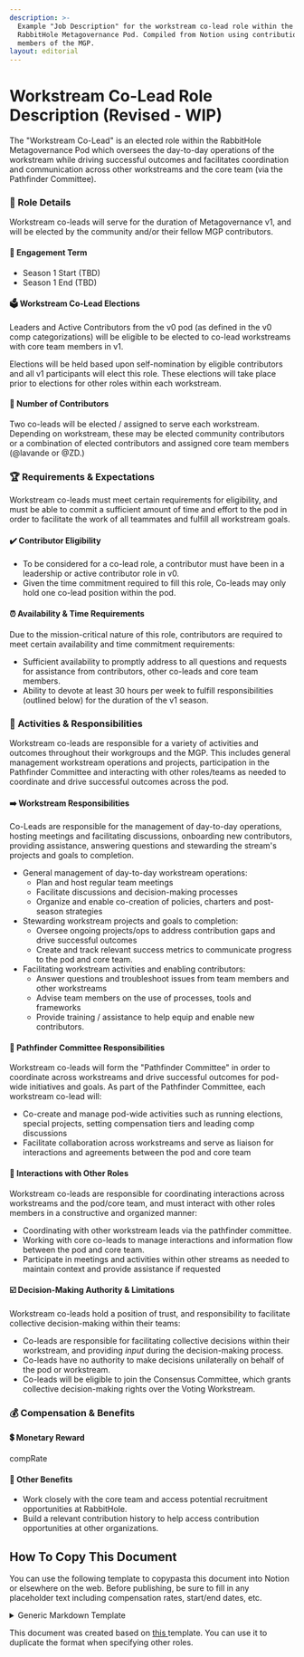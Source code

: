 ```yaml
---
description: >-
  Example "Job Description" for the workstream co-lead role within the
  RabbitHole Metagovernance Pod. Compiled from Notion using contributions from
  members of the MGP.
layout: editorial
---
```


# Workstream Co-Lead Role Description (Revised - WIP)

The "Workstream Co-Lead" is an elected role within the RabbitHole Metagovernance Pod which oversees the day-to-day operations of the workstream while driving successful outcomes and facilitates coordination and communication across other workstreams and the core team (via the Pathfinder Committee).

### 🔎 Role Details

Workstream co-leads will serve for the duration of Metagovernance v1, and will be elected by the community and/or their fellow MGP contributors.

#### 📅 Engagement Term

* Season 1 Start (TBD)
* Season 1 End (TBD)

#### 🗳️ Workstream Co-Lead Elections

Leaders and Active Contributors from the v0 pod (as defined in the v0 comp categorizations) will be eligible to be elected to co-lead workstreams with core team members in v1.

Elections will be held based upon self-nomination by eligible contributors and all v1 participants will elect this role. These elections will take place prior to elections for other roles within each workstream.

#### 👥 Number of Contributors

Two co-leads will be elected / assigned to serve each workstream. Depending on workstream, these may be elected community contributors or a combination of elected contributors and assigned core team members (@lavande or @ZD.)

### 🏆 Requirements & Expectations

Workstream co-leads must meet certain requirements for eligibility, and must be able to commit a sufficient amount of time and effort to the pod in order to facilitate the work of all teammates and fulfill all workstream goals.

#### ✔️ Contributor Eligibility

* To be considered for a co-lead role, a contributor must have been in a leadership or active contributor role in v0.
* Given the time commitment required to fill this role, Co-leads may only hold one co-lead position within the pod.

#### ⏰ Availability & Time Requirements

Due to the mission-critical nature of this role, contributors are required to meet certain availability and time commitment requirements:

* Sufficient availability to promptly address to all questions and requests for assistance from contributors, other co-leads and core team members.
* Ability to devote at least 30 hours per week to fulfill responsibilities (outlined below) for the duration of the v1 season.

### 💪 Activities & Responsibilities

Workstream co-leads are responsible for a variety of activities and outcomes throughout their workgroups and the MGP. This includes general management workstream operations and projects, participation in the Pathfinder Committee and interacting with other roles/teams as needed to coordinate and drive successful outcomes across the pod.

#### ➡️ Workstream Responsibilities

Co-Leads are responsible for the management of day-to-day operations, hosting meetings and facilitating discussions, onboarding new contributors, providing assistance, answering questions and stewarding the stream's projects and goals to completion.

* General management of day-to-day workstream operations:
  * Plan and host regular team meetings
  * Facilitate discussions and decision-making processes
  * Organize and enable co-creation of policies, charters and post-season strategies
* Stewarding workstream projects and goals to completion:
  * Oversee ongoing projects/ops to address contribution gaps and drive successful outcomes
  * Create and track relevant success metrics to communicate progress to the pod and core team.
* Facilitating workstream activities and enabling contributors:
  * Answer questions and troubleshoot issues from team members and other workstreams
  * Advise team members on the use of processes, tools and frameworks
  * Provide training / assistance to help equip and enable new contributors.

#### 🔄 Pathfinder Committee Responsibilities

Workstream co-leads will form the "Pathfinder Committee" in order to coordinate across workstreams and drive successful outcomes for pod-wide initiatives and goals. As part of the Pathfinder Committee, each workstream co-lead will:

* Co-create and manage pod-wide activities such as running elections, special projects, setting compensation tiers and leading comp discussions
* Facilitate collaboration across workstreams and serve as liaison for interactions and agreements between the pod and core team

#### 🔀 Interactions with Other Roles

Workstream co-leads are responsible for coordinating interactions across workstreams and the pod/core team, and must interact with other roles members in a constructive and organized manner:

* Coordinating with other workstream leads via the pathfinder committee.
* Working with core co-leads to manage interactions and information flow between the pod and core team.
* Participate in meetings and activities within other streams as needed to maintain context and provide assistance if requested

#### ☑️ Decision-Making Authority & Limitations

Workstream co-leads hold a position of trust, and responsibility to facilitate collective decision-making within their teams:

* Co-leads are responsible for facilitating collective decisions within their workstream, and providing _input_ during the decision-making process.
* Co-leads have no authority to make decisions unilaterally on behalf of the pod or workstream.
* Co-leads will be eligible to join the Consensus Committee, which grants collective decision-making rights over the Voting Workstream.

### 💰 Compensation & Benefits

#### 💲 Monetary Reward

compRate

#### 💼 Other Benefits

* Work closely with the core team and access potential recruitment opportunities at RabbitHole.
* Build a relevant contribution history to help access contribution opportunities at other organizations.

## How To Copy This Document

You can use the following template to copypasta this document into Notion or elsewhere on the web. Before publishing, be sure to fill in any placeholder text including compensation rates, start/end dates, etc.

<details>

<summary>Generic Markdown Template</summary>

```md
The "Workstream Co-Lead" is an elected role within the RabbitHole Metagovernance Pod which oversees the day-to-day operations of the workstream while driving successful outcomes and facilitates coordination and communication across other workstreams and the core team (via the Pathfinder Committee).

## 🔎 Role Details

Workstream co-leads will serve for the duration of Metagovernance v1, and will be elected by the community and/or their fellow MGP contributors.

### 📅 Engagement Term

- Season 1 Start (TBD)
- Season 1 End (TBD)

### 🗳️ Workstream Co-Lead Elections

Leaders and Active Contributors from the v0 pod (as defined in the v0 comp categorizations) will be eligible to be elected to co-lead workstreams with core team members in v1.

Elections will be held based upon self-nomination by eligible contributors and all v1 participants will elect this role. These elections will take place prior to elections for other roles within each workstream.

### 👥 Number of Contributors

 Two co-leads will be elected / assigned to serve each workstream. Depending on workstream, these may be elected community contributors or a combination of elected contributors and assigned core team members (@lavande or @ZD.)

## 🏆 Requirements & Expectations

Workstream co-leads must meet certain requirements for eligibility, and must be able to commit a sufficient amount of time and effort to the pod in order to facilitate the work of all teammates and fulfill all workstream goals.

### ✔️ Contributor Eligibility

- To be considered for a co-lead role, a contributor must have been in a leadership or active contributor role in v0.
- Given the time commitment required to fill this role, Co-leads may only hold one co-lead position within the pod.

### ⏰ Availability & Time Requirements

Due to the mission-critical nature of this role, contributors are required to meet certain availability and time commitment requirements:

- Sufficient availability to promptly address to all questions and requests for assistance from contributors, other co-leads and core team members.
- Ability to devote at least 30 hours per week to fulfill responsibilities (outlined below) for the duration of the v1 season.

## 💪 Activities & Responsibilities

Workstream co-leads are responsible for a variety of activities and outcomes throughout their workgroups and the MGP. This includes general management workstream operations and projects, participation in the Pathfinder Committee and interacting with other roles/teams as needed to coordinate and drive successful outcomes across the pod.

### ➡️ Workstream Responsibilities

Co-Leads are responsible for the management of day-to-day operations, hosting meetings and facilitating discussions, onboarding new contributors, providing assistance, answering questions and stewarding the stream's projects and goals to completion.

- General management of day-to-day workstream operations:
  - Plan and host regular team meetings
  - Facilitate discussions and decision-making processes
  - Organize and enable co-creation of policies, charters and post-season strategies
- Stewarding workstream projects and goals to completion:
  - Oversee ongoing projects/ops to address contribution gaps and drive successful outcomes
  - Create and track relevant success metrics to communicate progress to the pod and core team.
- Facilitating workstream activities and enabling contributors:
  - Answer questions and troubleshoot issues from team members and other workstreams
  - Advise team members on the use of processes, tools and frameworks
  - Provide training / assistance to help equip and enable new contributors.

### 🔄 Pathfinder Committee Responsibilities

Workstream co-leads will form the "Pathfinder Committee" in order to coordinate across workstreams and drive successful outcomes for pod-wide initiatives and goals. As part of the Pathfinder Committee, each workstream co-lead will:

- Co-create and manage pod-wide activities such as running elections, special projects, setting compensation tiers and leading comp discussions
- Facilitate collaboration across workstreams and serve as liaison for interactions and agreements between the pod and core team

### 🔀 Interactions with Other Roles

Workstream co-leads are responsible for coordinating interactions across workstreams and the pod/core team, and must interact with other roles members in a constructive and organized manner:

- Coordinating with other workstream leads via the pathfinder committee.
- Working with core  co-leads to manage interactions and information flow between the pod and core team.
- Participate in meetings and activities within other streams as needed to maintain context and provide assistance if requested

### ☑️ Decision-Making Authority & Limitations

Workstream co-leads hold a position of trust, and responsibility to facilitate collective decision-making within their teams:

- Co-leads are responsible for facilitating collective decisions within their workstream, and providing *input* during the decision-making process.
- Co-leads have no authority to make decisions unilaterally on behalf of the pod or workstream.
- Co-leads will be eligible to join the Consensus Committee, which grants collective decision-making rights over the Voting Workstream.

## 💰 Compensation & Benefits

### 💲 Monetary Reward

compRate

### 💼 Other Benefits

- Work closely with the core team and access potential recruitment opportunities at RabbitHole.
- Build a relevant contribution history to help access contribution opportunities at other organizations.
```

</details>

This document was created based on [this ](role-specification-template.md)template. You can use it to duplicate the format when specifying other roles.

